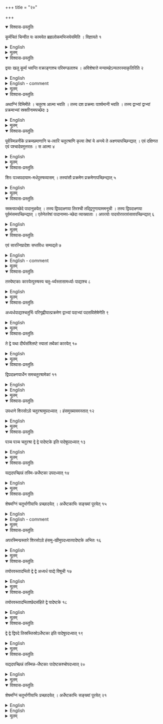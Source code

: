 +++
title = "२०"

+++


<details open><summary>विश्वास-प्रस्तुतिः</summary>

कूर्मचितं चिन्वीत यः कामयेत ब्रह्मलोकमभिजयेयमिति । विज्ञायते १
</details>

<details><summary>English</summary>

According to tradition, a fire-altar in the form of a tortoise (kūrmacit) is to be constructed by one desiring to win the world of the Supreme Spirit (Brahmaloka).
</details>

<details><summary>मूलम्</summary>

कूर्मचितं चिन्वीत यः कामयेत ब्रह्मलोकमभिजयेयमिति । विज्ञायते १
</details>


<details open><summary>विश्वास-प्रस्तुतिः</summary>

द्वयाः खलु कूर्मा भवन्ति वक्राङ्गाश्च परिमण्डलाश्च । अविशेषात्ते मन्यामहेऽन्यतरस्याकृतिरिति २
</details>

<details><summary>English</summary>

The tortoises are indeed of two types, e.g. those with twisted limbs and those with rounded ones. In the absence of any distinction between the two, both are taken into consideration and described.
</details>

<details><summary>English - comment</summary>

THE CONSTRUCTION OF FIRE-ALTARS IN THE FORM OF A TORTOISE 
(KŪRMACIT)—FIRST TYPE WITH TWISTED LIMBS  

20.1-20.2. Fire-altars in the form of a tortoise are of two types, (1) the tortoise with twisted limbs (vakrāṅgāḥ) and (2) the tortoise with rounded limbs (parimaṇḍalāḥ). The construction of the first type is described in this chapter. 
</details>

<details><summary>मूलम्</summary>

द्वयाः खलु कूर्मा भवन्ति वक्राङ्गाश्च परिमण्डलाश्च । अविशेषात्ते मन्यामहेऽन्यतरस्याकृतिरिति २
</details>


<details open><summary>विश्वास-प्रस्तुतिः</summary>

अथाग्निं विमिमीते । चतुरश्र आत्मा भवति । तस्य दश प्रक्रमाः पार्श्वमानी भवति । तस्य द्वाभ्यां द्वाभ्यां प्रक्रमाभ्यां स्रक्तीनामपच्छेदः ३
</details>

<details><summary>English</summary>

The fire-altar is measured out as follows. The body is a square of side equal to 10 prakramas (300 aṅgulas); its corners are cut off with 2 prakramas (60 aṅgulas) on each side.
</details>

<details><summary>मूलम्</summary>

अथाग्निं विमिमीते । चतुरश्र आत्मा भवति । तस्य दश प्रक्रमाः पार्श्वमानी भवति । तस्य द्वाभ्यां द्वाभ्यां प्रक्रमाभ्यां स्रक्तीनामपच्छेदः ३
</details>


<details open><summary>विश्वास-प्रस्तुतिः</summary>

पूर्वस्मिन्ननीके प्रक्रमप्रमाणानि च-त्वारि चतुरश्राणि कृत्वा तेषां ये अन्त्ये ते अक्ष्णयापच्छिन्द्यात् । एवं दक्षिणत एवं पश्चादेवमुत्तरतः । स आत्मा ४
</details>

<details><summary>English</summary>

4 squares each of side equal to 1 prakrama (30 angulas) are made in (the middle of) the eastern front and 2 of them lying at either extreme are cut off by their diagonals. The same is done on the southern, western and northern front. This is the body.
</details>

<details><summary>मूलम्</summary>

पूर्वस्मिन्ननीके प्रक्रमप्रमाणानि च-त्वारि चतुरश्राणि कृत्वा तेषां ये अन्त्ये ते अक्ष्णयापच्छिन्द्यात् । एवं दक्षिणत एवं पश्चादेवमुत्तरतः । स आत्मा ४
</details>


<details open><summary>विश्वास-प्रस्तुतिः</summary>

शिरः पञ्चपदायाम-मर्धपुरुषव्यासम् । तस्यांसौ प्रक्रमेण प्रक्रमेणापच्छिन्द्यात् ५
</details>

<details><summary>English</summary>

The head is 5 padas (75 añgulas) long by \\(\frac{1}{2}\\) purușa (60 angulas) broad, of which the two eastern corners are to be cut off with 1 prakrama (30 añgulas) on each side.
</details>

<details><summary>मूलम्</summary>

शिरः पञ्चपदायाम-मर्धपुरुषव्यासम् । तस्यांसौ प्रक्रमेण प्रक्रमेणापच्छिन्द्यात् ५
</details>


<details open><summary>विश्वास-प्रस्तुतिः</summary>

स्रक्त्यपच्छेदे पादानुन्नयेत् । तस्य द्विपदाक्ष्णया तिरश्ची तद्द्विगुणायाममनूची । तस्य द्विपदाक्ष्णया पूर्वमंसमपच्छिन्द्यात् । एतेनेतरेषां पादानामप-च्छेदा व्याख्याताः । अपरयोः पादयोरपरावंसावपच्छिन्द्यात् ६
</details>

<details><summary>English</summary>

The feet are to be raised where the corners (of the body) have been cut off. The foot (in the south-eastern corner) is \\(2\sqrt{2}\\) padas ( \\(30\sqrt{2}\\) aṅgulas) broad by twice that measure (that is, \\(60\srt{2}\\) aṅgulas) long and its eastern corner is cut off by \\(2\srt{2}\\) padas. Thereby is explained the cutting off of the other (three) feet. Of the two feet at the western (corners of the body), their western corners are to be cut off.
</details>

<details><summary>मूलम्</summary>

स्रक्त्यपच्छेदे पादानुन्नयेत् । तस्य द्विपदाक्ष्णया तिरश्ची तद्द्विगुणायाममनूची । तस्य द्विपदाक्ष्णया पूर्वमंसमपच्छिन्द्यात् । एतेनेतरेषां पादानामप-च्छेदा व्याख्याताः । अपरयोः पादयोरपरावंसावपच्छिन्द्यात् ६
</details>


<details open><summary>विश्वास-प्रस्तुतिः</summary>

एवं सारत्निप्रादेशः सप्तविधः सम्पद्यते ७
</details>

<details><summary>English</summary>

Thus, with the addition of (two) aratnis and (one) prādeśa, the seven-fold (fire-altar of \\(7\frac{1}{2}\\) sq. puruşa) is accomplished.
</details>

<details><summary>English - comment</summary>

20.3-20.7. The construction of the fire-altar. A square of side 10 prakamas or 300 aṅg is first constructed and the four corners are cut off by 30 aṅg (that is, an isosceles tri- angle of two equal sides, each 30 aṅg is removed from each corner. A B C D E F G H is the shape of the body thus obtained (Fig. 72). Note that AB = CD = EF = HG = \\(60\sqrt{2}\\) aṅg. and BC = DE = FG = AH = 180 aṅg. Four squares, each of side 30 aṅg. are placed side by side in contact with the middle of the eastern side of the body AH. Outer halves of the two side squares are diagonally cut off so as to get the figure a b c d. Note that ab equals 60 aṅg. Similar figures are constructed in the middle of the other three sides of the body BC, DE and FG. 


Fig. 72. Fire-altar in the form of a tortoise with twisted limbs.   
(a) Lay-out. (b) Brick types. 

The head is constructed by placing a rectangle on ab (ab = 60 aṅg) of which length or height is 75 aṅg; the two eastern corners are then cut off by 30 aṅg each so as to get the shape efabg for the head.  

For each foot, a rectangle \\(30\sqrt{2}\\) aṅg. broad by \\(60\sqrt{2}\\) aṅg long is placed in the middle of the cut off corner, say on HG for the south-east corner. Thereupon, the eastern corner of this rectangle is cut off by \\(30\sqrt{2}\\) aṅg so as to obtain hijk for the shape of the foot. Similar constructions are made upon EF, CD and AB to build the remaining feet. 

![](../images/fig72.png)   

The distribution of areas in the different parts of the fire-altar is as follows: The body (ātman) with the four projected areas :  

\\(\frac{1}{120^2} \left[ 300^2 \times 60 \times 60 + 12 
\times 30\times 30 \right] = \frac{13}{2}\\) sq. pu. or 104 caturthī.  

The head : \\(\frac{1}{120^2} \left[ 75 \times 60 \times 60 - 30 \times 30\right] = \frac{1}{4}\\) sq. pu. or 4 caturthis.  

The feet: \\(\frac{4}{120^2} \left[ 60 \times 60 - 30 \times 30\right] = \frac{3}{4}\\) sq. pu or 12 caturthis. 



The total area = \\((\frac{13}{2}+ \frac{1}{4}+\frac{3}{4})\\) sq. pu \\(7\frac{1}{2}\\) sq. pu. or 120 caturthis.  

Note that 1 sq. pu = 16 caturthis or 16 ṣoḍaśīs. The caturthi unit is mentioned here because the commentator has given the measurements in this unit as follows: ātmani catuḥ śatam caturthyaḥ śirasi catasraścaturthyaḥ pādeṣu dvādaśa evam viņśaśatam caturthyaḥ | 
</details>

<details><summary>मूलम्</summary>

एवं सारत्निप्रादेशः सप्तविधः सम्पद्यते ७
</details>


<details open><summary>विश्वास-प्रस्तुतिः</summary>

तस्येष्टकाः कारयेत्पुरुषस्य चतु-र्थ्यस्तासामर्ध्याः पाद्याश्च ८
</details>

<details><summary>English</summary>

(Square) bricks of side equal to one-fourth of a purușa, and their halves and quarters (obtained by dividing the first type diagonally) are to be made for this (fire-altar).
</details>

<details><summary>मूलम्</summary>

तस्येष्टकाः कारयेत्पुरुषस्य चतु-र्थ्यस्तासामर्ध्याः पाद्याश्च ८
</details>


<details open><summary>विश्वास-प्रस्तुतिः</summary>

अध्यर्धपाद्याश्चतुर्भिः परिगृह्णीयात्प्रक्रमेण द्वाभ्यां पदाभ्यां पदसविशेषेणेति ९
</details>

<details><summary>English</summary>

(Then one should make) adhyardhā quarter (that is, one-fourth of caturthis longer on one side by half) bricks bounded by four sides (measuring) 1 prakrama, 1 pada, 1 pada and \\(\sqrt{2}\\) pada.
</details>

<details><summary>मूलम्</summary>

अध्यर्धपाद्याश्चतुर्भिः परिगृह्णीयात्प्रक्रमेण द्वाभ्यां पदाभ्यां पदसविशेषेणेति ९
</details>


<details open><summary>विश्वास-प्रस्तुतिः</summary>

ते द्वे यथा दीर्घसंश्लिष्टे स्यातां तथैकां कारयेत् १०
</details>

<details><summary>English</summary>

Two of them touching each other along their long sides (1 prakrama) are to be made into another (type of) brick (haṁsamukhi)..
</details>

<details><summary>मूलम्</summary>

ते द्वे यथा दीर्घसंश्लिष्टे स्यातां तथैकां कारयेत् १०
</details>


<details open><summary>विश्वास-प्रस्तुतिः</summary>

द्विपदाक्ष्णयार्धेन समचतुरश्रामेकां ११
</details>

<details><summary>English</summary>

(Then one should make) another (type of) square brick of side equal to half of \\(2\sqrt{2}\\) pada (that is, \\(\sqrt{2}\\) pada or \\(15\sqrt{2}\\) añgulas).
</details>

<details><summary>English</summary>

20.8-20.11. Bricks. The following 6 types of bricks have been prescribed for covering the fire-altar :—  

\\(B_{1}\\) - square brick of side 1/4 pu, caturthi ; 30 x 30 sq. aṅg.  

\\(B_{2}\\) - triangular brick (diagonally cut), half of caturthi, ardhyā; two sides 30 aṅg each, diagonal side \\(30\sqrt{2}\\) aṅg.   

\\(B_{3}\\) - triangular brick, one fourth of caturthi, pādyā; two sides \\(15\sqrt{2}\\) aṅg each, the diagonal side 30 aṅg. 

\\(B_{4}\\) - four-sided brick of area \\(1\frac{1}{2}\\) padyā; its sides are 15 aṅg., 15 aṅg., 30 aṅg. and \\(15\sqrt{2}\\) aṅg. 

\\(B_{5}\\) - brick formed by joining 2 \\(B_{4}\\) bricks along the longest side, haṁsamukhi. 

\\(B_{6}\\) - square brick of area equal to half caturthi ; \\(15\sqrt{2} \times× 15\sqrt{2}\\) sq. aṅg.  


![](../images/fig73.png)   

Fig. 73. Fire-altar in the form of a tortoise, showing 
arrangement of bricks in the first layer. 
</details>


<details><summary>मूलम्</summary>

द्विपदाक्ष्णयार्धेन समचतुरश्रामेकां ११
</details>


<details open><summary>विश्वास-प्रस्तुतिः</summary>

उपधाने शिरसोऽग्रे चतुरश्रामुपदध्यात् । हंसमुख्याववस्तात् १२
</details>

<details><summary>English</summary>

In the placement (of bricks), a square brick (of side equal to \\(15\sqrt{2}\\) añgulas) is to be placed at the top of the head, followed by two hamsamukhi (bricks) below it.
</details>

<details><summary>मूलम्</summary>

उपधाने शिरसोऽग्रे चतुरश्रामुपदध्यात् । हंसमुख्याववस्तात् १२
</details>


<details open><summary>विश्वास-प्रस्तुतिः</summary>

पञ्च पञ्च चतुरश्रा द्वे द्वे पादेष्टके इति पादेषूपदध्यात् १३
</details>

<details><summary>English</summary>

5 square bricks and 2 quarter bricks (pañcamī-pādyā) are to be placed in each foot.
</details>

<details><summary>मूलम्</summary>

पञ्च पञ्च चतुरश्रा द्वे द्वे पादेष्टके इति पादेषूपदध्यात् १३
</details>


<details open><summary>विश्वास-प्रस्तुतिः</summary>

यद्यदपच्छिन्नं तस्मि-न्नर्धेष्टका उपदध्यात् १४
</details>

<details><summary>English</summary>

Half bricks are to be placed wherever a corner has been cut off.
</details>

<details><summary>मूलम्</summary>

यद्यदपच्छिन्नं तस्मि-न्नर्धेष्टका उपदध्यात् १४
</details>


<details open><summary>विश्वास-प्रस्तुतिः</summary>

शेषमग्निं चतुर्भागीयाभिः प्रच्छादयेत् । अर्धेष्टकाभिः सङ्ख्यां पूरयेत् १५
</details>

<details><summary>English</summary>

The rest of the fire-altar is to be covered with caturthi bricks. The number (of 200 bricks) is to be completed with half bricks.
</details>

<details><summary>English - comment</summary>

20.12-20.15. The placement of bricks in the first layer. As per sūtras, 1B, is to be placed at the tip of the head and below it 2 B5s (Fig. 73). In each foot 5 Bes and 2 B2s are placed as shown in the figure. In the remaining space, B2s are placed wherever the corners are cut diagonally and B1s in the rest. Clearly, the number 200 cannot be arrived at in this way; so B1s are replaced by Bos as necessary. According to the commentary, this can be done in the following way. Excluding the feet, the whole space of the fire-altar can be divided into 12 vertical rows, 6 on the southern side of the line passing through the centre of the body and the tip of the head and 6 on its northern side. In the first 6 rows from the southernmost one, the arrang ement is as follows :-   

1st row: B1 — 2 ; B2 — 2 ;                        total — 4  

2nd row: B1 — 6 ; B2 — 2 ;                           "  — 8  

3rd row: B1 — 2 ; B2 — 14;                           "  — 16  

4th row : B1 — 3 ; B2 — 14;                          "  — 17  

5th row : B1 — 3 ; B2 — 16 ;                         "  — 19  

6th row : B1 — 6; B2 — 14 ; B5 — 1                   "  — 21  

(B6 at the tip is excluded)                         total -85 
Likewise, in 6 rows north of the central line;      total -85 
In the feet: B3 — 8; B6 — 20; total 4               total -28 

                                                    Total 198 

With B at the tip of the head, the total comes to 199. So the commentator observes that to complete the number and for the sake of symmetry B at the tip is replaced by 2B3s (śirasi sūtroktām caturaśreṣṭakāmuddhṛtyāntadirghapārśve pādeṣṭake nidadhyāt |). The arrangement of bricks is shown in Table 13.  

TABLE 13. Number and types of bricks in different parts of the kürmacit fire-altar—first layer.   

|     Parts of the citi     |     Briks types                 | Total |  
|                           | B1    B2    B3    B4    B5    B6|       |  
|---------------------------|---------------------------------|-------|  
| Head                      | 2            2           2      |   6*  |  
| Body                      | 42    124                       |  166* |   
| Feet                      |              8                20|   28  |  
|---------------------------|---------------------------------|-------|  
| Total                     | 44    124    10          2    20|  200  |  


* After explaining the arrangement, as explained above, the commentator mentions 5 bricks for the head and 167 for the body, which is inconsistent, although it can be done by replacing 1 B1 by 2 B2s in the body. 
</details>

<details><summary>मूलम्</summary>

शेषमग्निं चतुर्भागीयाभिः प्रच्छादयेत् । अर्धेष्टकाभिः सङ्ख्यां पूरयेत् १५
</details>


<details open><summary>विश्वास-प्रस्तुतिः</summary>

अपरस्मिन्प्रस्तारे शिरसोऽग्रे हंसमु-खीमुपदध्यात्पादेष्टके अभितः १६
</details>

<details><summary>English</summary>

In the other layer, 1 hamsamukhi at the top of the head and 1 quarter brick on either side of it are to be placed.
</details>

<details><summary>मूलम्</summary>

अपरस्मिन्प्रस्तारे शिरसोऽग्रे हंसमु-खीमुपदध्यात्पादेष्टके अभितः १६
</details>


<details open><summary>विश्वास-प्रस्तुतिः</summary>

तयोरवस्तादभितो द्वे द्वे अध्यर्ध पाद्ये विषूची १७
</details>

<details><summary>English</summary>

To the west of these on each side (of the head) 2 (four-sided) adhyardhā quarter bricks oppositely oriented are to be placed.
</details>

<details><summary>मूलम्</summary>

तयोरवस्तादभितो द्वे द्वे अध्यर्ध पाद्ये विषूची १७
</details>


<details open><summary>विश्वास-प्रस्तुतिः</summary>

तयोरवस्तादभितश्छेदसंहिते द्वे पादेष्टके १८
</details>

<details><summary>English</summary>

To the west of these on both sides are to be placed 2 quarter (caturthi-pādyā) bricks in alignment with the intersection.
</details>

<details><summary>मूलम्</summary>

तयोरवस्तादभितश्छेदसंहिते द्वे पादेष्टके १८
</details>


<details open><summary>विश्वास-प्रस्तुतिः</summary>

द्वे द्वे द्विपदे तिस्रस्तिस्रोऽर्धेष्टका इति पादेषूपदध्यात् १९
</details>

<details><summary>English</summary>

2 caturthī (here called dvipadās or squares of side equal to 2 padas or 30 aṅgulas) and 3 half bricks are to be placed in each foot.
</details>

<details><summary>मूलम्</summary>

द्वे द्वे द्विपदे तिस्रस्तिस्रोऽर्धेष्टका इति पादेषूपदध्यात् १९
</details>


<details open><summary>विश्वास-प्रस्तुतिः</summary>

यद्यदपच्छिन्नं तस्मिन्न-र्धेष्टकाः पादेष्टकश्चोपदध्यात् २०
</details>

<details><summary>English</summary>

Half bricks and quarter bricks are to be placed wherever a corner has been cut off.
</details>

<details><summary>मूलम्</summary>

यद्यदपच्छिन्नं तस्मिन्न-र्धेष्टकाः पादेष्टकश्चोपदध्यात् २०
</details>


<details open><summary>विश्वास-प्रस्तुतिः</summary>

शेषमग्निं चतुर्भागीयाभिः प्रच्छादयेत् । अर्धेष्टकाभिः सङ्ख्यां पूरयेत् २१
</details>

<details><summary>English</summary>

The rest of the fire-altar is to be covered with caturthi bricks. The number (of 200 bricks) is to be completed with half bricks.
</details>


<details><summary>English</summary>

20.16-20.21. The placement of bricks in the second layer. In the second layer, 1 \\(B_{5}\\) is placed at the tip of the head, flanked on each side by 1 \\(B_{3}\\). Below each \\(B_{3}\\) on either side 2 \\(B_{4}s\\) and 1 \\(B_{3}\\) are placed as shown in Fig. 74. In each foot, 2 \\(B_{1}s\\) and 3 \\(B_{2}s\\) are placed in such a way that half of 1 \\(B_{1}\\) lies in the body to avoid overlapping of edges.  

![](../images/fig74.png)   

Fig. 74. Fire-altar in the form of a tortoise, showing 
arrangement of bricks in the second layer. 

In the projected part of the body at the centre of each side, 5 \\(B_{3}s\\) are placed at the end followed by 3 \\(B_{1}s\\), part of which lie in the body.   

As in the first layer, the second can be divided into 13 vertical rows, excluding part of each foot (containing 4 bricks) as shown in the figure. Starting from the southernmost row, we have :   

1st row : B3 — 5;                            total — 5

2nd row: B1 — 3 ; B2 — 2 ; B3 — 4              "  — 9 

3rd row : B1 — 9 ; B2 — 2 ;                    "  — 11   

4th row : B1 — 9 ; B3 — 4;                     "  — 13

5th row: B1 — 9 ; B2 — 2;                      "  — 11

6th row : B1 — 11 ; B3 ― 4 ; B4 — 2            "  — 17  

                                            total — 66
7th (central) row: B1—13; B3 — 1; B5 — 1 ;     "  — 15  
The remaining 6 rows on the northern side as in the southern  "  — 66  
Remaining parts of 4 feet: B1 - 4; B2 — 8 ;     "  — 12   
                                            
                                            Total — 159   

Thus there is a deficit of 41 bricks (ekacatvāriṛśadūnāḥ). This deficit is met by replac ing 40 \\(B_{1}s\\) (5 \\(B_{1}s\\) from each of the 3rd, 4th, 5th and 6th rows of each of the southern and the northern halves of the agnikṣetra) by 80 Bs. Also 1 \\(B_{1}\\) in the head is replaced by 2 \\(B_{2}s\\). Dvārakānātha says: tṛtiyādiṣu catasṛsu pañca pañca caturthiruddhṛtyam catvāriṁśadardhyā dakṣiṇottarasaviśeṣa upadheyāḥ | evamuttarasminpārśve viparītasavišeṣāḥ | śirasyekām caturthimuddhṛtya dve ardhye upadheye | The final arrangement of bricks in different parts of the fire-altar is shown in Table 14. 

Table 14. Number and types of bricks in different parts of the fire-altar-2nd tayer. 

|                                                         | Brick types  |     |    |    |    |    |       |
|---------------------------------------------------------|--------------|-----|----|----|----|----|-------|
| Parts of the citi                                       | B1           | B2  | B3 | B4 | B5 | B6 | total |
| Head, including part of body                            | 1            | 2   | 4  | 4  | 1  | -  | 12    |
| Body, excluding portions accounted for in head and feet | 49           | 4   |    |    |    | -  | 168   |
| Feet, including part of body.                           | 8            | 12  | -  | -  | -  | -  | 20    |
| total                                                   | 58           | 102 | 35 | 4  | 1  | -  | 200   |

</details>

<details><summary>मूलम्</summary>

शेषमग्निं चतुर्भागीयाभिः प्रच्छादयेत् । अर्धेष्टकाभिः सङ्ख्यां पूरयेत् २१
</details>
